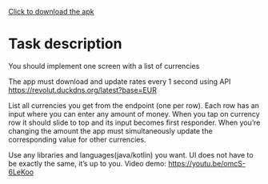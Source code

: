 <a href="https://github.com/BulatMukhutdinov/RevolutTest/blob/master/CurrencyConverter.apk?raw=true" download>Click to download the apk</a>
# Task description
You should implement one screen with a list of currencies


The app must download and update rates every 1 second using API
https://revolut.duckdns.org/latest?base=EUR

List all currencies you get from the endpoint (one per row). Each row has an input where you
can enter any amount of money. When you tap on currency row it should slide to top and its
input becomes first responder. When you’re changing the amount the app must simultaneously
update the corresponding value for other currencies.

Use any libraries and languages(java/kotlin) you want. UI does not have to be exactly the same, it’s up to you.
Video demo: https://youtu.be/omcS-6LeKoo 
